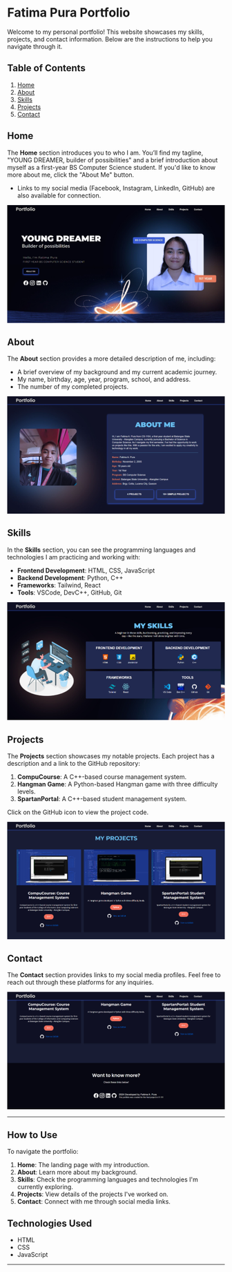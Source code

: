 # Fatima Pura Portfolio

Welcome to my personal portfolio! This website showcases my skills, projects, and contact information. Below are the instructions to help you navigate through it.

## Table of Contents
1. [Home](#home)
2. [About](#about)
3. [Skills](#skills)
4. [Projects](#projects)
5. [Contact](#contact)

## Home
The **Home** section introduces you to who I am. You’ll find my tagline, "YOUNG DREAMER, builder of possibilities" and a brief introduction about myself as a first-year BS Computer Science student. If you'd like to know more about me, click the "About Me" button.

- Links to my social media (Facebook, Instagram, LinkedIn, GitHub) are also available for connection.

![Portfolio Screenshot](readme-images/home.png)

## About
The **About** section provides a more detailed description of me, including:
- A brief overview of my background and my current academic journey.
- My name, birthday, age, year, program, school, and address.
- The number of my completed projects.

![Portfolio Screenshot](readme-images/about.png)

## Skills
In the **Skills** section, you can see the programming languages and technologies I am practicing and working with:
- **Frontend Development**: HTML, CSS, JavaScript
- **Backend Development**: Python, C++
- **Frameworks**: Tailwind, React
- **Tools**: VSCode, DevC++, GitHub, Git

![Portfolio Screenshot](readme-images/skills.png)

## Projects
The **Projects** section showcases my notable projects. Each project has a description and a link to the GitHub repository:
1. **CompuCourse**: A C++-based course management system.
2. **Hangman Game**: A Python-based Hangman game with three difficulty levels.
3. **SpartanPortal**: A C++-based student management system.

Click on the GitHub icon to view the project code.

![Portfolio Screenshot](readme-images/projects.png)

## Contact
The **Contact** section provides links to my social media profiles. Feel free to reach out through these platforms for any inquiries.

![Portfolio Screenshot](readme-images/contact.png)

---

## How to Use
To navigate the portfolio:
1. **Home**: The landing page with my introduction.
2. **About**: Learn more about my background.
3. **Skills**: Check the programming languages and technologies I'm currently exploring.
4. **Projects**: View details of the projects I've worked on.
5. **Contact**: Connect with me through social media links.

## Technologies Used
- HTML
- CSS
- JavaScript

---


